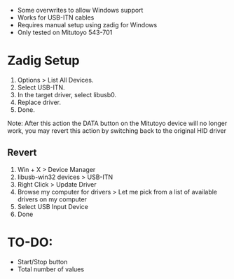 - Some overwrites to allow Windows support
- Works for USB-ITN cables
- Requires manual setup using zadig for Windows
- Only tested on Mitutoyo 543-701

# Zadig Setup

1. Options > List All Devices.
2. Select USB-ITN.
3. In the target driver, select libusb0.
4. Replace driver.
5. Done.

Note: After this action the DATA button on the Mitutoyo device will no longer work, you may revert this action by switching back to the original HID driver

## Revert
1. Win + X > Device Manager
2. libusb-win32 devices > USB-ITN
3. Right Click > Update Driver
4. Browse my computer for drivers > Let me pick from a list of available drivers on my computer
5. Select USB Input Device
6. Done

# TO-DO:
- Start/Stop button
- Total number of values